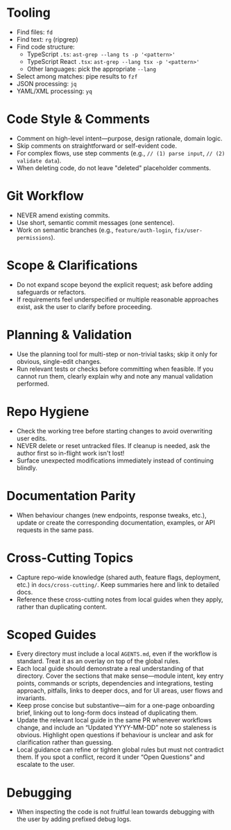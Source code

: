 # Tooling

- Find files: `fd`
- Find text: `rg` (ripgrep)
- Find code structure:
  - TypeScript `.ts`: `ast-grep --lang ts -p '<pattern>'`
  - TypeScript React `.tsx`: `ast-grep --lang tsx -p '<pattern>'`
  - Other languages: pick the appropriate `--lang`
- Select among matches: pipe results to `fzf`
- JSON processing: `jq`
- YAML/XML processing: `yq`

# Code Style & Comments

- Comment on high-level intent—purpose, design rationale, domain logic.
- Skip comments on straightforward or self-evident code.
- For complex flows, use step comments (e.g., `// (1) parse input`, `// (2) validate data`).
- When deleting code, do not leave "deleted" placeholder comments.

# Git Workflow

- NEVER amend existing commits.
- Use short, semantic commit messages (one sentence).
- Work on semantic branches (e.g., `feature/auth-login`, `fix/user-permissions`).

# Scope & Clarifications

- Do not expand scope beyond the explicit request; ask before adding safeguards or refactors.
- If requirements feel underspecified or multiple reasonable approaches exist, ask the user to clarify before proceeding.

# Planning & Validation

- Use the planning tool for multi-step or non-trivial tasks; skip it only for obvious, single-edit changes.
- Run relevant tests or checks before committing when feasible. If you cannot run them, clearly explain why and note any manual validation performed.

# Repo Hygiene

- Check the working tree before starting changes to avoid overwriting user edits.
- NEVER delete or reset untracked files. If cleanup is needed, ask the author first so in-flight work isn't lost!
- Surface unexpected modifications immediately instead of continuing blindly.

# Documentation Parity

- When behaviour changes (new endpoints, response tweaks, etc.), update or create the corresponding documentation, examples, or API requests in the same pass.

# Cross-Cutting Topics

- Capture repo-wide knowledge (shared auth, feature flags, deployment, etc.) in `docs/cross-cutting/`. Keep summaries here and link to detailed docs.
- Reference these cross-cutting notes from local guides when they apply, rather than duplicating content.

# Scoped Guides

- Every directory must include a local `AGENTS.md`, even if the workflow is standard. Treat it as an overlay on top of the global rules.
- Each local guide should demonstrate a real understanding of that directory. Cover the sections that make sense—module intent, key entry points, commands or scripts, dependencies and integrations, testing approach, pitfalls, links to deeper docs, and for UI areas, user flows and invariants.
- Keep prose concise but substantive—aim for a one-page onboarding brief, linking out to long-form docs instead of duplicating them.
- Update the relevant local guide in the same PR whenever workflows change, and include an “Updated YYYY-MM-DD” note so staleness is obvious. Highlight open questions if behaviour is unclear and ask for clarification rather than guessing.
- Local guidance can refine or tighten global rules but must not contradict them. If you spot a conflict, record it under “Open Questions” and escalate to the user.

# Debugging
- When inspecting the code is not fruitful lean towards debugging with the user by adding prefixed debug logs.

